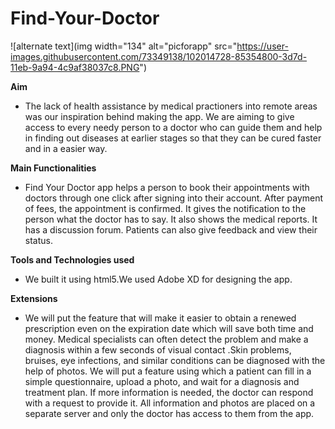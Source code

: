# Find-Your-Doctor
![alternate text](img width="134" alt="picforapp" src="https://user-images.githubusercontent.com/73349138/102014728-85354800-3d7d-11eb-9a94-4c9af38037c8.PNG")


**Aim**

- The lack of health assistance by medical practioners into remote areas was our inspiration behind making the app. We are aiming to give access to every needy person to a doctor who can guide them and help in finding out diseases at earlier stages so that they can be cured faster and in a easier way.

**Main Functionalities**

- Find Your Doctor app helps a person to book their appointments with doctors through one click after signing into their account. After payment of fees, the appointment is confirmed. It gives the notification to the person what the doctor has to say. It also shows the medical reports. It has a discussion forum. Patients can also give feedback and view their status.


**Tools and Technologies used**

- We built it using html5.We used Adobe XD for designing the app.

**Extensions**

- We will put the feature that will make it easier to obtain a renewed prescription even on the expiration date which will save both time and money. Medical specialists can often detect the problem and make a diagnosis within a few seconds of visual contact .Skin problems, bruises, eye infections, and similar conditions can be diagnosed with the help of photos. We will put a feature using which a  patient can fill in a simple questionnaire, upload a photo, and wait for a diagnosis and treatment plan. If more information is needed, the doctor can respond with a request to provide it. All information and photos are placed on a separate server and only the doctor has access to them from the app.




